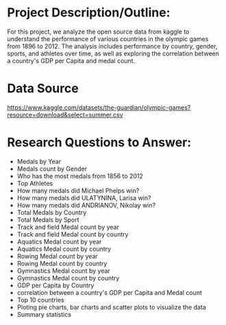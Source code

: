 # Project Description/Outline: 
For this project, we analyze the open source data from kaggle to understand the performance of various countries in the olympic games from 1896 to 2012. The analysis includes performance by country, gender, sports, and athletes over time, as well as exploring the correlation between a country's GDP per Capita and medal count.

# Data Source
https://www.kaggle.com/datasets/the-guardian/olympic-games?resource=download&select=summer.csv

# Research Questions to Answer:
* Medals by Year
* Medals count by Gender
* Who has the most medals from 1856 to 2012
* Top Athletes 
* How many medals did Michael Phelps win?
* How many medals did ULATYNINA, Larisa win?
* How many medals did ANDRIANOV, Nikolay win?
* Total Medals by Country
* Total Medals by Sport
* Track and field Medal count by year
* Track and field Medal count by country
* Aquatics Medal count by year
* Aquatics Medal count by country
* Rowing Medal count by year
* Rowing Medal count by country
* Gymnastics Medal count by year
* Gymnastics Medal count by country
* GDP per Capita by Country
* correlation between a country's GDP per Capita and Medal count
* Top 10 countries
* Ploting pie charts, bar charts and scatter plots to visualize the data
* Summary statistics